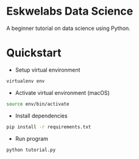 # Eskwelabs Data Science

A beginner tutorial on data science using Python.

# Quickstart
* Setup virtual environment

```bash
virtualenv env
```

* Activate virtual environment (macOS)

```bash
source env/bin/activate
```

* Install dependencies

```bash
pip install -r requirements.txt
```

* Run program

```bash
python tutorial.py
```
